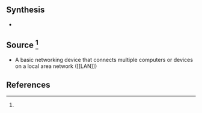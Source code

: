 ## Synthesis
- 
## Source [^1]
- A basic networking device that connects multiple computers or devices on a local area network ([[LAN]])
## References

[^1]: